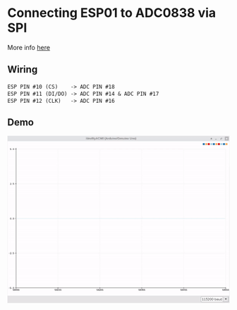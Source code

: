 # Connecting ESP01 to ADC0838 via SPI
More info [here](https://z4ziggy.wordpress.com/2019/06/16/esp01-serial-spi/)
## Wiring
```
ESP PIN #10 (CS)    -> ADC PIN #18
ESP PIN #11 (DI/DO) -> ADC PIN #14 & ADC PIN #17
ESP PIN #12 (CLK)   -> ADC PIN #16
```
## Demo
![](esp01-adc0838.gif)

